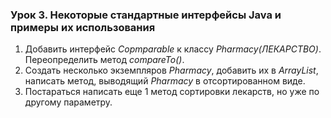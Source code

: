 ### Урок 3. Некоторые стандартные интерфейсы Java и примеры их использования

1. Добавить интерфейс *Copmparable<Pharmacy>* к классу *Pharmacy(ЛЕКАРСТВО)*. Переопределить метод *compareTo()*.
2. Создать несколько экземпляров *Pharmacy*, добавить их в *ArrayList*, написать метод, выводящий *Pharmacy* в отсортированном виде.
3. Постараться написать еще 1 метод сортировки лекарств, но уже по другому параметру.